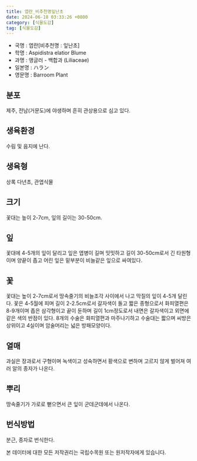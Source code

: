 ```yaml
---
title: 엽란_비추천명잎난초
date: 2024-06-18 03:33:26 +0800
category: [식물도감]
tag: [식물도감]
---
```




- 국명 : 엽란[비추천명 : 잎난초]
- 학명 : Aspidistra elatior Blume
- 과명 : 앵글러 - 백합과 (Liliaceae)
- 일본명 : ハラン
- 영문명 : Barroom Plant


## 분포
제주, 전남(거문도)에 야생하며 흔히 관상용으로 심고 있다.
## 생육환경
수림 및 음지에 난다.
## 생육형
상록 다년초, 관엽식물
## 크기
꽃대는 높이 2-7cm, 잎의 길이는 30-50cm.
## 잎
꽃대에 4-5개의 잎이 달리고 잎은 엽병이 길며 밋밋하고 길이 30-50cm로서 긴 타원형이며 양끝이 좁고 어린 잎은 밑부분이 비늘같은 잎으로 싸여있다.
## 꽃
꽃대는 높이 2-7cm로서 땅속줄기의 비늘조각 사이에서 나고 막질의 잎이 4-5개 달린다. 꽃은 4-5월에 피며 길이 2-2.5cm로서 갈자색이 돌고 짧은 종형으로서 화피열편은 8-9개이며 좁은 삼각형이고 끝이 둔하며 길이 1cm정도로서 내면은 갈자색이고 외면에 같은 색의 반점이 있다. 8개의 수술은 화피열편과 마주나기하고 수술대는 짧으며 씨방은 상위이고 4실이며 암술머리는 넓은 방패모양이다.
## 열매
과실은 장과로서 구형이며 녹색이고 성숙하면서 황색으로 변하며 고르지 않게 벌어져 여러 알의 종자가 나온다.
## 뿌리
땅속줄기가 가로로 뻗으면서 큰 잎이 군데군데에서 나온다.
## 번식방법
분근, 종자로 번식한다.






본 데이터에 대한 모든 저작권리는 국립수목원 또는 원저작자에게 있습니다.
